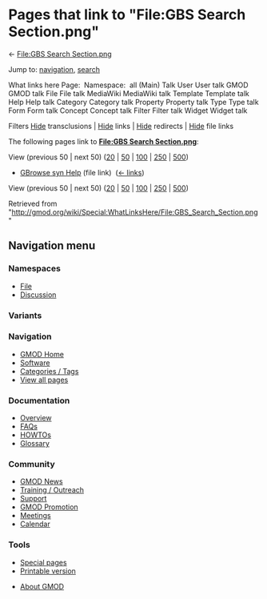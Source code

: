 <div id="mw-page-base" class="noprint">

</div>

<div id="mw-head-base" class="noprint">

</div>

<div id="content" class="mw-body" role="main">

<span id="top"></span>

<div id="mw-js-message" style="display:none;">

</div>



# <span dir="auto">Pages that link to "File:GBS Search Section.png"</span>

<div id="bodyContent">

<div id="contentSub">

← [File:GBS Search
Section.png](/wiki/File:GBS_Search_Section.png "File:GBS Search Section.png")

</div>

<div id="jump-to-nav" class="mw-jump">

Jump to: [navigation](#mw-navigation), [search](#p-search)

</div>

<div id="mw-content-text">

What links here Page:  Namespace:  all (Main) Talk User User talk GMOD
GMOD talk File File talk MediaWiki MediaWiki talk Template Template talk
Help Help talk Category Category talk Property Property talk Type Type
talk Form Form talk Concept Concept talk Filter Filter talk Widget
Widget talk

Filters
[Hide](/mediawiki/index.php?title=Special:WhatLinksHere/File:GBS_Search_Section.png&hidetrans=1 "Special:WhatLinksHere/File:GBS Search Section.png")
transclusions \|
[Hide](/mediawiki/index.php?title=Special:WhatLinksHere/File:GBS_Search_Section.png&hidelinks=1 "Special:WhatLinksHere/File:GBS Search Section.png")
links \|
[Hide](/mediawiki/index.php?title=Special:WhatLinksHere/File:GBS_Search_Section.png&hideredirs=1 "Special:WhatLinksHere/File:GBS Search Section.png")
redirects \|
[Hide](/mediawiki/index.php?title=Special:WhatLinksHere/File:GBS_Search_Section.png&hideimages=1 "Special:WhatLinksHere/File:GBS Search Section.png")
file links

The following pages link to **[File:GBS Search
Section.png](/wiki/File:GBS_Search_Section.png "File:GBS Search Section.png")**:

View (previous 50 \| next 50)
([20](/mediawiki/index.php?title=Special:WhatLinksHere/File:GBS_Search_Section.png&limit=20 "Special:WhatLinksHere/File:GBS Search Section.png")
\|
[50](/mediawiki/index.php?title=Special:WhatLinksHere/File:GBS_Search_Section.png&limit=50 "Special:WhatLinksHere/File:GBS Search Section.png")
\|
[100](/mediawiki/index.php?title=Special:WhatLinksHere/File:GBS_Search_Section.png&limit=100 "Special:WhatLinksHere/File:GBS Search Section.png")
\|
[250](/mediawiki/index.php?title=Special:WhatLinksHere/File:GBS_Search_Section.png&limit=250 "Special:WhatLinksHere/File:GBS Search Section.png")
\|
[500](/mediawiki/index.php?title=Special:WhatLinksHere/File:GBS_Search_Section.png&limit=500 "Special:WhatLinksHere/File:GBS Search Section.png"))

- [GBrowse syn Help](/wiki/GBrowse_syn_Help "GBrowse syn Help") (file
  link) ‎ <span class="mw-whatlinkshere-tools">([←
  links](/mediawiki/index.php?title=Special:WhatLinksHere&target=GBrowse+syn+Help "Special:WhatLinksHere"))</span>

View (previous 50 \| next 50)
([20](/mediawiki/index.php?title=Special:WhatLinksHere/File:GBS_Search_Section.png&limit=20 "Special:WhatLinksHere/File:GBS Search Section.png")
\|
[50](/mediawiki/index.php?title=Special:WhatLinksHere/File:GBS_Search_Section.png&limit=50 "Special:WhatLinksHere/File:GBS Search Section.png")
\|
[100](/mediawiki/index.php?title=Special:WhatLinksHere/File:GBS_Search_Section.png&limit=100 "Special:WhatLinksHere/File:GBS Search Section.png")
\|
[250](/mediawiki/index.php?title=Special:WhatLinksHere/File:GBS_Search_Section.png&limit=250 "Special:WhatLinksHere/File:GBS Search Section.png")
\|
[500](/mediawiki/index.php?title=Special:WhatLinksHere/File:GBS_Search_Section.png&limit=500 "Special:WhatLinksHere/File:GBS Search Section.png"))

</div>

<div class="printfooter">

Retrieved from
"<http://gmod.org/wiki/Special:WhatLinksHere/File:GBS_Search_Section.png>"

</div>

<div id="catlinks" class="catlinks catlinks-allhidden">

</div>

<div class="visualClear">

</div>

</div>

</div>

<div id="mw-navigation">

## Navigation menu

<div id="mw-head">



<div id="left-navigation">

<div id="p-namespaces" class="vectorTabs" role="navigation"
aria-labelledby="p-namespaces-label">

### Namespaces

- <span id="ca-nstab-image"><a href="/wiki/File:GBS_Search_Section.png" accesskey="c"
  title="View the file page [c]">File</a></span>
- <span id="ca-talk"><a
  href="/mediawiki/index.php?title=File_talk:GBS_Search_Section.png&amp;action=edit&amp;redlink=1"
  accesskey="t"
  title="Discussion about the content page [t]">Discussion</a></span>

</div>

<div id="p-variants" class="vectorMenu emptyPortlet" role="navigation"
aria-labelledby="p-variants-label">

### 

### Variants[](#)

<div class="menu">

</div>

</div>

</div>

<div id="right-navigation">





</div>



</div>

</div>

</div>

<div id="mw-panel">

<div id="p-logo" role="banner">

<a href="/wiki/Main_Page"
style="background-image: url(http://gmod.org/images/GMOD-cogs.png);"
title="Visit the main page"></a>

</div>

<div id="p-Navigation" class="portal" role="navigation"
aria-labelledby="p-Navigation-label">

### Navigation

<div class="body">

- <span id="n-GMOD-Home">[GMOD Home](/wiki/Main_Page)</span>
- <span id="n-Software">[Software](/wiki/GMOD_Components)</span>
- <span id="n-Categories-.2F-Tags">[Categories /
  Tags](/wiki/Categories)</span>
- <span id="n-View-all-pages">[View all
  pages](/wiki/Special:AllPages)</span>

</div>

</div>

<div id="p-Documentation" class="portal" role="navigation"
aria-labelledby="p-Documentation-label">

### Documentation

<div class="body">

- <span id="n-Overview">[Overview](/wiki/Overview)</span>
- <span id="n-FAQs">[FAQs](/wiki/Category:FAQ)</span>
- <span id="n-HOWTOs">[HOWTOs](/wiki/Category:HOWTO)</span>
- <span id="n-Glossary">[Glossary](/wiki/Glossary)</span>

</div>

</div>

<div id="p-Community" class="portal" role="navigation"
aria-labelledby="p-Community-label">

### Community

<div class="body">

- <span id="n-GMOD-News">[GMOD News](/wiki/GMOD_News)</span>
- <span id="n-Training-.2F-Outreach">[Training /
  Outreach](/wiki/Training_and_Outreach)</span>
- <span id="n-Support">[Support](/wiki/Support)</span>
- <span id="n-GMOD-Promotion">[GMOD
  Promotion](/wiki/GMOD_Promotion)</span>
- <span id="n-Meetings">[Meetings](/wiki/Meetings)</span>
- <span id="n-Calendar">[Calendar](/wiki/Calendar)</span>

</div>

</div>

<div id="p-tb" class="portal" role="navigation"
aria-labelledby="p-tb-label">

### Tools

<div class="body">

- <span id="t-specialpages"><a href="/wiki/Special:SpecialPages" accesskey="q"
  title="A list of all special pages [q]">Special pages</a></span>
- <span id="t-print"><a
  href="/mediawiki/index.php?title=Special:WhatLinksHere/File:GBS_Search_Section.png&amp;printable=yes"
  rel="alternate" accesskey="p"
  title="Printable version of this page [p]">Printable version</a></span>

</div>

</div>

</div>

</div>

<div id="footer" role="contentinfo">

- <span id="footer-places-about">[About
  GMOD](/wiki/GMOD:About "GMOD:About")</span>

<!-- -->






</div>
